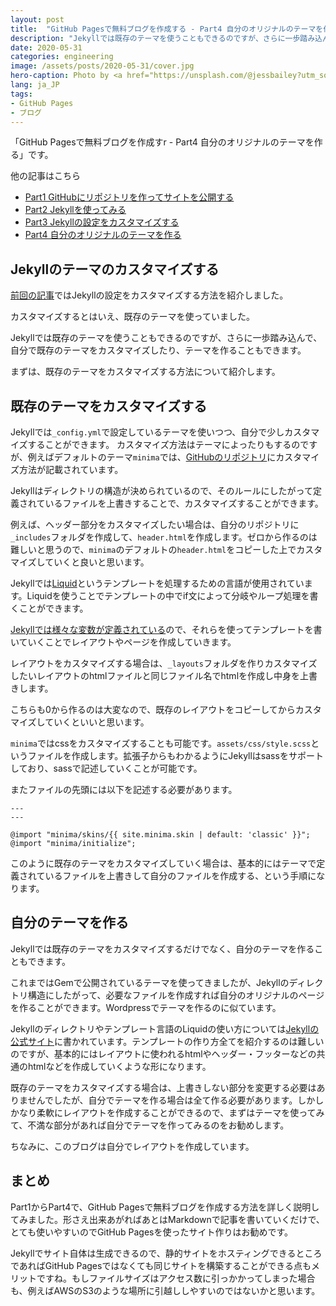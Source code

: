```yaml
---
layout: post
title:  "GitHub Pagesで無料ブログを作成する - Part4 自分のオリジナルのテーマを作る"
description: "Jekyllでは既存のテーマを使うこともできるのですが、さらに一歩踏み込んで、自分で既存のテーマをカスタマイズしたり、テーマを作ることもできます。"
date: 2020-05-31
categories: engineering
image: /assets/posts/2020-05-31/cover.jpg
hero-caption: Photo by <a href="https://unsplash.com/@jessbailey?utm_source=unsplash&utm_medium=referral&utm_content=creditCopyText">Jess Bailey</a> on <a href="https://unsplash.com/s/photos/blog?utm_source=unsplash&utm_medium=referral&utm_content=creditCopyText">Unsplash</a>
lang: ja_JP
tags:
- GitHub Pages
- ブログ
---
```


「GitHub Pagesで無料ブログを作成すr - Part4 自分のオリジナルのテーマを作る」です。

他の記事はこちら

- [Part1 GitHubにリポジトリを作ってサイトを公開する](https://masamichiueta.github.io/engineering/2020/05/24/github-pages-blog-part1-repository.html)
- [Part2 Jekyllを使ってみる](https://masamichiueta.github.io/engineering/2020/05/26/github-pages-blog-part2-jekyll.html)
- [Part3 Jekyllの設定をカスタマイズする](https://masamichiueta.github.io/engineering/2020/05/28/github-pages-blog-part3-cutomize-setting.html)
- [Part4 自分のオリジナルのテーマを作る](https://masamichiueta.github.io/engineering/2020/05/31/github-pages-blog-part4-original-theme.html)

## Jekyllのテーマのカスタマイズする

[前回の記事](https://masamichiueta.github.io/engineering/2020/05/28/github-pages-blog-part3-cutomize-setting.html)ではJekyllの設定をカスタマイズする方法を紹介しました。

カスタマイズするとはいえ、既存のテーマを使っていました。

Jekyllでは既存のテーマを使うこともできるのですが、さらに一歩踏み込んで、自分で既存のテーマをカスタマイズしたり、テーマを作ることもできます。

まずは、既存のテーマをカスタマイズする方法について紹介します。

## 既存のテーマをカスタマイズする

Jekyllでは`_config.yml`で設定しているテーマを使いつつ、自分で少しカスタマイズすることができます。
カスタマイズ方法はテーマによったりもするのですが、例えばデフォルトのテーマ`minima`では、[GitHubのリポジトリ](https://github.com/jekyll/minima)にカスタマイズ方法が記載されています。

Jekyllはディレクトリの構造が決められているので、そのルールにしたがって定義されているファイルを上書きすることで、カスタマイズすることができます。

例えば、ヘッダー部分をカスタマイズしたい場合は、自分のリポジトリに`_includes`フォルダを作成して、`header.html`を作成します。ゼロから作るのは難しいと思うので、`minima`のデフォルトの`header.html`をコピーした上でカスタマイズしていくと良いと思います。

Jekyllでは[Liquid](https://shopify.github.io/liquid/)というテンプレートを処理するための言語が使用されています。Liquidを使うことでテンプレートの中でif文によって分岐やループ処理を書くことができます。

[Jekyllでは様々な変数が定義されている](https://jekyllrb.com/docs/variables/)ので、それらを使ってテンプレートを書いていくことでレイアウトやページを作成していきます。

レイアウトをカスタマイズする場合は、`_layouts`フォルダを作りカスタマイズしたいレイアウトのhtmlファイルと同じファイル名でhtmlを作成し中身を上書きします。

こちらも0から作るのは大変なので、既存のレイアウトをコピーしてからカスタマイズしていくといいと思います。


`minima`ではcssをカスタマイズすることも可能です。`assets/css/style.scss`というファイルを作成します。拡張子からもわかるようにJekyllはsassをサポートしており、sassで記述していくことが可能です。

またファイルの先頭には以下を記述する必要があります。

```
---
---

@import "minima/skins/{{ site.minima.skin | default: 'classic' }}";
@import "minima/initialize";
```

このように既存のテーマをカスタマイズしていく場合は、基本的にはテーマで定義されているファイルを上書きして自分のファイルを作成する、という手順になります。

## 自分のテーマを作る

Jekyllでは既存のテーマをカスタマイズするだけでなく、自分のテーマを作ることもできます。

これまではGemで公開されているテーマを使ってきましたが、Jekyllのディレクトリ構造にしたがって、必要なファイルを作成すれば自分のオリジナルのページを作ることができます。Wordpressでテーマを作るのに似ています。

Jekyllのディレクトリやテンプレート言語のLiquidの使い方については[Jekyllの公式サイト](https://jekyllrb.com/docs/structure/)に書かれています。テンプレートの作り方全てを紹介するのは難しいのですが、基本的にはレイアウトに使われるhtmlやヘッダー・フッターなどの共通のhtmlなどを作成していくような形になります。

既存のテーマをカスタマイズする場合は、上書きしない部分を変更する必要はありませんでしたが、自分でテーマを作る場合は全て作る必要があります。しかしかなり柔軟にレイアウトを作成することができるので、まずはテーマを使ってみて、不満な部分があれば自分でテーマを作ってみるのをお勧めします。

ちなみに、このブログは自分でレイアウトを作成しています。


## まとめ

Part1からPart4で、GitHub Pagesで無料ブログを作成する方法を詳しく説明してみました。形さえ出来あがればあとはMarkdownで記事を書いていくだけで、とても使いやすいのでGitHub Pagesを使ったサイト作りはお勧めです。

Jekyllでサイト自体は生成できるので、静的サイトをホスティングできるところであればGitHub Pagesではなくても同じサイトを構築することができる点もメリットですね。もしファイルサイズはアクセス数に引っかかってしまった場合も、例えばAWSのS3のような場所に引越ししやすいのではないかと思います。